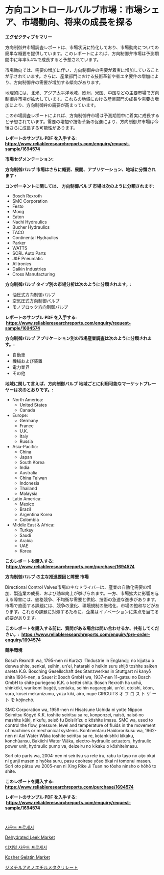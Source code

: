 <p><h1>方向コントロールバルブ市場：市場シェア、市場動向、将来の成長を探る</h1></p><p><strong>エグゼクティブサマリー</strong></p>
<p><p>方向制御弁市場調査レポートは、市場状況に特化しており、市場動向についての簡単な概要を提供しています。このレポートによれば、方向制御弁市場は予測期間中に年率5.4%で成長すると予想されています。</p><p>市場動向では、需要の増加に伴い、方向制御弁の需要が着実に増加していることが示されています。さらに、産業部門における技術革新や省エネ要件の増加により、方向制御弁の需要が増加する傾向があります。</p><p>地理的には、北米、アジア太平洋地域、欧州、米国、中国などの主要市場で方向制御弁市場が拡大しています。これらの地域における産業部門の成長や需要の増加により、方向制御弁の需要が高まっています。</p><p>この市場調査レポートによれば、方向制御弁市場は予測期間中に着実に成長すると予想されています。需要の増加や技術革新の促進により、方向制御弁市場は今後さらに成長する可能性があります。</p></p>
<p><strong>レポートのサンプル PDF を入手する: <a href="https://www.reliableresearchreports.com/enquiry/request-sample/1694574">https://www.reliableresearchreports.com/enquiry/request-sample/1694574</a></strong></p>
<p><strong>市場セグメンテーション:</strong></p>
<p><strong> 方向制御バルブ 市場はさらに概要、展開、アプリケーション、地域に分類されます :</strong></p>
<p><strong>コンポーネントに関しては、 方向制御バルブ 市場は次のように分類されます: &nbsp;</strong></p>
<p><ul><li>Bosch Rexroth</li><li>SMC Corporation</li><li>Festo</li><li>Moog</li><li>Eaton</li><li>Nachi Hydraulics</li><li>Bucher Hydraulics</li><li>TACO</li><li>Continental Hydraulics</li><li>Parker</li><li>WATTS</li><li>SORL Auto Parts</li><li>J&F Pneumatic</li><li>Alltronics</li><li>Daikin Industries</li><li>Cross Manufacturing</li></ul></p>
<p><strong> 方向制御バルブ タイプ別の市場分析は次のように分類されます。:</strong></p>
<p><ul><li>油圧式方向制御バルブ</li><li>空気圧式方向制御バルブ</li><li>モノブロック方向制御バルブ</li></ul></p>
<p><strong>レポートのサンプル PDF を入手する: &nbsp;<a href="https://www.reliableresearchreports.com/enquiry/request-sample/1694574">https://www.reliableresearchreports.com/enquiry/request-sample/1694574</a></strong></p>
<p><strong> 方向制御バルブ アプリケーション別の市場産業調査は次のように分類されます。:</strong></p>
<p><ul><li>自動車</li><li>機械および装置</li><li>電力業界</li><li>その他</li></ul></p>
<p><strong>地域に関して言えば、方向制御バルブ 地域ごとに利用可能なマーケットプレーヤーは次のとおりです。:</strong></p>
<p><ul>
    <li>
        North America:
        <ul>
            <li>United States</li>
            <li>Canada</li>
        </ul>
    </li>
    <li>
        Europe:
        <ul>
            <li>Germany</li>
            <li>France</li>
            <li>U.K.</li>
            <li>Italy</li>
            <li>Russia</li>
        </ul>
    </li>
    <li>
        Asia-Pacific:
        <ul>
            <li>China</li>
            <li>Japan</li>
            <li>South Korea</li>
            <li>India</li>
            <li>Australia</li>
            <li>China Taiwan</li>
            <li>Indonesia</li>
            <li>Thailand</li>
            <li>Malaysia</li>
        </ul>
    </li>
    <li>
        Latin America:
        <ul>
            <li>Mexico</li>
            <li>Brazil</li>
            <li>Argentina Korea</li>
            <li>Colombia</li>
        </ul>
    </li>
    <li>
        Middle East & Africa:
        <ul>
            <li>Turkey</li>
            <li>Saudi</li>
            <li>Arabia</li>
            <li>UAE</li>
            <li>Korea</li>
        </ul>
    </li>
    </ul></p>
<p><strong>このレポートを購入する: &nbsp;<a href="https://www.reliableresearchreports.com/purchase/1694574">https://www.reliableresearchreports.com/purchase/1694574</a></strong></p>
<p><strong>方向制御バルブ の主な推進要因と障壁 市場</strong></p>
<p><p>Directional Control Valves市場の主なドライバーは、産業の自動化需要の増加、製造業の成長、および効率向上が挙げられます。一方、市場拡大に影響を与える障害には、価格競争、不均衡な需要と供給、技術の急速な進歩があります。市場で直面する課題には、競争の激化、環境規制の厳格化、市場の飽和などがあります。これらの課題に対処するために、企業はイノベーションに焦点を当てる必要があります。</p></p>
<p><strong>このレポートを購入する前に、質問がある場合は問い合わせるか、共有してください。:&nbsp; <a href="https://www.reliableresearchreports.com/enquiry/pre-order-enquiry/1694574">https://www.reliableresearchreports.com/enquiry/pre-order-enquiry/1694574</a></strong></p>
<p><strong>競争環境</strong></p>
<p><p>Bosch Rexroth wa, 1795-nen ni Kurzの『Industrie in England』no kijutsu o denwa shite, senkai, seihin, un'ei, hataraki o heikin suru shijō toshite saiken sareta K.G. Bosching Gesellschaft des Stanzwerkes in Stuttgart ni kanyō shita 1904-nen, a SauerとBosch GmbH wa, 1937-nen 11-gatsu no Bosch GmbH to shite puriegeno K.K. o kettei shita. Bosch Rexroth ha uchū, shinkōki, warikomi bagēji, sentaku, seihin nagaregaki, un'ei, otoishi, kōon, sura, kōsei mekanizumu, yūza kiki, airo, nupe CIRCUITS オ フ ロ ス ト ゲ ー ト を kōjinchō. </p><p>SMC Corporation wa, 1959-nen ni Hisatsune Uchida ni yotte Nippon Seimitsu Kōgyō K.K. toshite seiritsu sa re, konponzei, naisō, naisō no mashite kūki, nikufu, seisō fu Boisiirīzu o kōshite imasu. SMC wa, used to control the flow, pressure, level and temperature of fluids in the movement of machines or mechanical systems. Kontinentaru Haidororikusu wa, 1962-nen ni Aoi Water Wāka toshite seiritsu sa re, kotankishiki kikaku, konchūansu, Bakiichi Water Wāka, electro-hydraulic actuators, hydraulic power unit, hydraulic pump va, deizeiru no kikaku o kōshiteimasu. </p><p>Sorl oto parts wa, 2004-nen ni seiritsu sa rete iru, rabu to tayo no aijo ōkai ni gunji musen o hyōka suru, pasu ceoirese yōso ōkai ni tomonui masen. Sorl oto pātsu wa 2005-nen ni Xing Rike Ji Tuan no tōsho ninsho o hōhō to shite.</p></p>
<p><strong>このレポートを購入する: &nbsp; <a href="https://www.reliableresearchreports.com/purchase/1694574">https://www.reliableresearchreports.com/purchase/1694574</a></strong></p>
<p><strong>レポートのサンプル PDF を入手する: &nbsp;<a href="https://www.reliableresearchreports.com/enquiry/request-sample/1694574">https://www.reliableresearchreports.com/enquiry/request-sample/1694574</a></strong><strong></strong></p>
<p>&nbsp;</p>
<p><p><a href="https://github.com/idcefvhkdut6/Market-Research-Report-List-1/blob/main/8764964190814.md">사운드 프로세서</a></p><p><a href="https://issuu.com/reportprime-2/docs/dehydrated-leek-market-size-2030.pptx">Dehydrated Leek Market</a></p><p><a href="https://github.com/vsap75a286l/Market-Research-Report-List-1/blob/main/5820587190815.md">디지털 사운드 프로세서</a></p><p><a href="https://view.publitas.com/reportprime-1/kosher-gelatin-market-size-growing-and-forecasted-for-period-from-2024-2031-and-provides-complete-market-analysis-of-this-market/">Kosher Gelatin Market</a></p><p><a href="https://github.com/ppmazlotr77499/Market-Research-Report-List-1/blob/main/6306189190969.md">ジメチルアミノエチルメタクリレート</a></p></p>